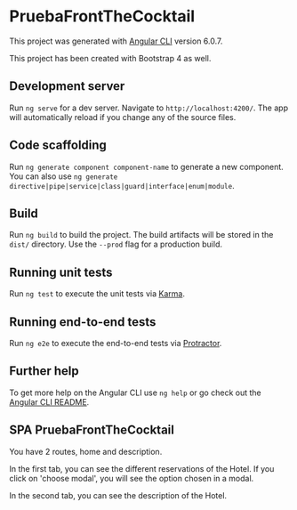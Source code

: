 # PruebaFrontTheCocktail

This project was generated with [Angular CLI](https://github.com/angular/angular-cli) version 6.0.7.

This project has been created with Bootstrap 4 as well.

## Development server

Run `ng serve` for a dev server. Navigate to `http://localhost:4200/`. The app will automatically reload if you change any of the source files.

## Code scaffolding

Run `ng generate component component-name` to generate a new component. You can also use `ng generate directive|pipe|service|class|guard|interface|enum|module`.

## Build

Run `ng build` to build the project. The build artifacts will be stored in the `dist/` directory. Use the `--prod` flag for a production build.

## Running unit tests

Run `ng test` to execute the unit tests via [Karma](https://karma-runner.github.io).

## Running end-to-end tests

Run `ng e2e` to execute the end-to-end tests via [Protractor](http://www.protractortest.org/).

## Further help

To get more help on the Angular CLI use `ng help` or go check out the [Angular CLI README](https://github.com/angular/angular-cli/blob/master/README.md).

## SPA PruebaFrontTheCocktail

You have 2 routes, home and description.

In the first tab, you can see the different reservations of the Hotel. If you click on 'choose modal', you will see the option chosen in a modal.

In the second tab, you can see the description of the Hotel.
